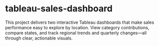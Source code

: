 # tableau-sales-dashboard
This project delivers two interactive Tableau dashboards that make sales performance easy to explore by location. View category contributions, compare states, and track regional trends and quarterly changes—all through clear, actionable visuals.
